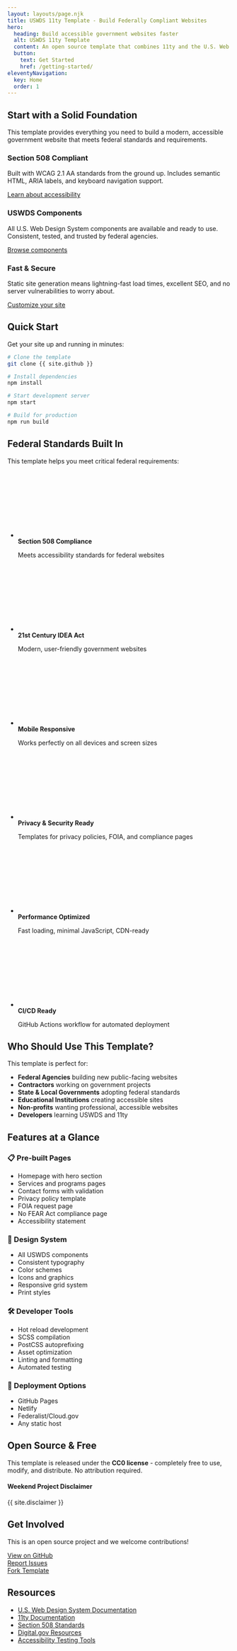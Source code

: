 ```yaml
---
layout: layouts/page.njk
title: USWDS 11ty Template - Build Federally Compliant Websites
hero:
  heading: Build accessible government websites faster
  alt: USWDS 11ty Template
  content: An open source template that combines 11ty and the U.S. Web Design System to help you create Section 508 compliant, mobile-friendly government websites.
  button:
    text: Get Started
    href: /getting-started/
eleventyNavigation:
  key: Home
  order: 1
---
```


## Start with a Solid Foundation

This template provides everything you need to build a modern, accessible government website that meets federal standards and requirements.

<div class="grid-row grid-gap margin-top-4">
  <div class="tablet:grid-col-4">
    <div class="usa-card">
      <div class="usa-card__container">
        <div class="usa-card__header">
          <h3 class="usa-card__heading">Section 508 Compliant</h3>
        </div>
        <div class="usa-card__body">
          <p>Built with WCAG 2.1 AA standards from the ground up. Includes semantic HTML, ARIA labels, and keyboard navigation support.</p>
        </div>
        <div class="usa-card__footer">
          <a href="/best-practices/" class="usa-button usa-button--outline">Learn about accessibility</a>
        </div>
      </div>
    </div>
  </div>
  
  <div class="tablet:grid-col-4">
    <div class="usa-card">
      <div class="usa-card__container">
        <div class="usa-card__header">
          <h3 class="usa-card__heading">USWDS Components</h3>
        </div>
        <div class="usa-card__body">
          <p>All U.S. Web Design System components are available and ready to use. Consistent, tested, and trusted by federal agencies.</p>
        </div>
        <div class="usa-card__footer">
          <a href="/components/" class="usa-button usa-button--outline">Browse components</a>
        </div>
      </div>
    </div>
  </div>
  
  <div class="tablet:grid-col-4">
    <div class="usa-card">
      <div class="usa-card__container">
        <div class="usa-card__header">
          <h3 class="usa-card__heading">Fast & Secure</h3>
        </div>
        <div class="usa-card__body">
          <p>Static site generation means lightning-fast load times, excellent SEO, and no server vulnerabilities to worry about.</p>
        </div>
        <div class="usa-card__footer">
          <a href="/customization/" class="usa-button usa-button--outline">Customize your site</a>
        </div>
      </div>
    </div>
  </div>
</div>

## Quick Start

Get your site up and running in minutes:

```bash
# Clone the template
git clone {{ site.github }}

# Install dependencies
npm install

# Start development server
npm start

# Build for production
npm run build
```

## Federal Standards Built In

This template helps you meet critical federal requirements:

<div class="grid-row grid-gap margin-top-4">
  <div class="tablet:grid-col-6">
    <ul class="usa-icon-list">
      <li class="usa-icon-list__item">
        <div class="usa-icon-list__icon text-green">
          <svg class="usa-icon" aria-hidden="true" role="img">
            <use xlink:href="/assets/uswds/img/sprite.svg#check_circle"></use>
          </svg>
        </div>
        <div class="usa-icon-list__content">
          <strong>Section 508 Compliance</strong>
          <p>Meets accessibility standards for federal websites</p>
        </div>
      </li>
      <li class="usa-icon-list__item">
        <div class="usa-icon-list__icon text-green">
          <svg class="usa-icon" aria-hidden="true" role="img">
            <use xlink:href="/assets/uswds/img/sprite.svg#check_circle"></use>
          </svg>
        </div>
        <div class="usa-icon-list__content">
          <strong>21st Century IDEA Act</strong>
          <p>Modern, user-friendly government websites</p>
        </div>
      </li>
      <li class="usa-icon-list__item">
        <div class="usa-icon-list__icon text-green">
          <svg class="usa-icon" aria-hidden="true" role="img">
            <use xlink:href="/assets/uswds/img/sprite.svg#check_circle"></use>
          </svg>
        </div>
        <div class="usa-icon-list__content">
          <strong>Mobile Responsive</strong>
          <p>Works perfectly on all devices and screen sizes</p>
        </div>
      </li>
    </ul>
  </div>
  <div class="tablet:grid-col-6">
    <ul class="usa-icon-list">
      <li class="usa-icon-list__item">
        <div class="usa-icon-list__icon text-green">
          <svg class="usa-icon" aria-hidden="true" role="img">
            <use xlink:href="/assets/uswds/img/sprite.svg#check_circle"></use>
          </svg>
        </div>
        <div class="usa-icon-list__content">
          <strong>Privacy & Security Ready</strong>
          <p>Templates for privacy policies, FOIA, and compliance pages</p>
        </div>
      </li>
      <li class="usa-icon-list__item">
        <div class="usa-icon-list__icon text-green">
          <svg class="usa-icon" aria-hidden="true" role="img">
            <use xlink:href="/assets/uswds/img/sprite.svg#check_circle"></use>
          </svg>
        </div>
        <div class="usa-icon-list__content">
          <strong>Performance Optimized</strong>
          <p>Fast loading, minimal JavaScript, CDN-ready</p>
        </div>
      </li>
      <li class="usa-icon-list__item">
        <div class="usa-icon-list__icon text-green">
          <svg class="usa-icon" aria-hidden="true" role="img">
            <use xlink:href="/assets/uswds/img/sprite.svg#check_circle"></use>
          </svg>
        </div>
        <div class="usa-icon-list__content">
          <strong>CI/CD Ready</strong>
          <p>GitHub Actions workflow for automated deployment</p>
        </div>
      </li>
    </ul>
  </div>
</div>

## Who Should Use This Template?

This template is perfect for:

- **Federal Agencies** building new public-facing websites
- **Contractors** working on government projects
- **State & Local Governments** adopting federal standards
- **Educational Institutions** creating accessible sites
- **Non-profits** wanting professional, accessible websites
- **Developers** learning USWDS and 11ty

## Features at a Glance

### 📋 Pre-built Pages
- Homepage with hero section
- Services and programs pages
- Contact forms with validation
- Privacy policy template
- FOIA request page
- No FEAR Act compliance page
- Accessibility statement

### 🎨 Design System
- All USWDS components
- Consistent typography
- Color schemes
- Icons and graphics
- Responsive grid system
- Print styles

### 🛠 Developer Tools
- Hot reload development
- SCSS compilation
- PostCSS autoprefixing
- Asset optimization
- Linting and formatting
- Automated testing

### 🚀 Deployment Options
- GitHub Pages
- Netlify
- Federalist/Cloud.gov
- Any static host

## Open Source & Free

This template is released under the **CC0 license** - completely free to use, modify, and distribute. No attribution required.

<div class="usa-alert usa-alert--info margin-top-4">
  <div class="usa-alert__body">
    <h4 class="usa-alert__heading">Weekend Project Disclaimer</h4>
    <p class="usa-alert__text">
      {{ site.disclaimer }}
    </p>
  </div>
</div>

## Get Involved

This is an open source project and we welcome contributions!

<div class="grid-row grid-gap margin-top-4">
  <div class="tablet:grid-col-4">
    <a href="{{ site.github }}" class="usa-button usa-button--big width-full">
      View on GitHub
    </a>
  </div>
  <div class="tablet:grid-col-4">
    <a href="{{ site.github }}/issues" class="usa-button usa-button--outline usa-button--big width-full">
      Report Issues
    </a>
  </div>
  <div class="tablet:grid-col-4">
    <a href="{{ site.github }}/fork" class="usa-button usa-button--outline usa-button--big width-full">
      Fork Template
    </a>
  </div>
</div>

## Resources

- [U.S. Web Design System Documentation](https://designsystem.digital.gov/)
- [11ty Documentation](https://www.11ty.dev/)
- [Section 508 Standards](https://www.section508.gov/)
- [Digital.gov Resources](https://digital.gov/)
- [Accessibility Testing Tools](https://www.section508.gov/test/)